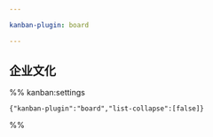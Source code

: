 ```yaml
---

kanban-plugin: board

---
```


## 企业文化





%% kanban:settings
```
{"kanban-plugin":"board","list-collapse":[false]}
```
%%